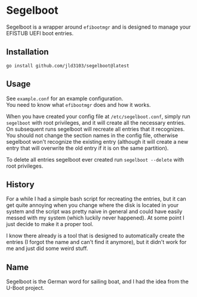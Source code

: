 # Segelboot

Segelboot is a wrapper around `efibootmgr` and is designed to manage your EFISTUB UEFI boot entries.  

## Installation

`go install github.com/jld3103/segelboot@latest`

## Usage

See `example.conf` for an example configuration.  
You need to know what `efibootmgr` does and how it works.  

When you have created your config file at `/etc/segelboot.conf`, simply run `segelboot` with root privileges,
and it will create all the necessary entries.  
On subsequent runs segelboot will recreate all entries that it recognizes. You should not change the section names
in the config file, otherwise segelboot won't recognize the existing entry
(although it will create a new entry that will overwrite the old entry if it is on the same partition).  

To delete all entries segelboot ever created run `segelboot --delete` with root privileges.

## History

For a while I had a simple bash script for recreating the entries, but it can get quite annoying when
you change where the disk is located in your system and the script was pretty naive in general and could have easily
messed with my system (which luckily never happened). At some point I just decide to make it a proper tool.  

I know there already is a tool that is designed to automatically create the entries
(I forgot the name and can't find it anymore), but it didn't work for me and just did some weird stuff.

## Name

Segelboot is the German word for sailing boat, and I had the idea from the U-Boot project.
